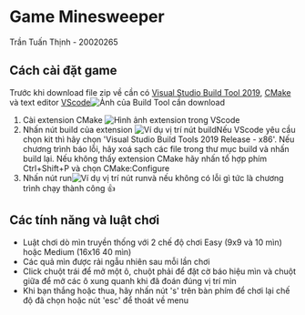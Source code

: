# Game Minesweeper

Trần Tuấn Thịnh - 20020265

## Cách cài đặt game

Trước khi download file zip về cần có [Visual Studio Build Tool 2019](https://visualstudio.microsoft.com/downloads/), [CMake](https://cmake.org/download/) và text editor [VScode](https://code.visualstudio.com/download)![Ảnh của Build Tool cần download](https://i.imgur.com/8RCTWm5.png)

1. Cài extension CMake ![Hình ảnh extension trong VScode](https://i.imgur.com/IVZ5Fh7.png)
2. Nhấn nút build của extension ![Ví dụ vị trí nút build](https://i.imgur.com/KfCrBhu.png)Nếu VScode yêu cầu chọn kit thì hãy chọn 'Visual Studio Build Tools 2019 Release - x86'. Nếu chương trình báo lỗi, hãy xoá sạch các file trong thư mục build và nhấn build lại. Nếu không thấy extension CMake hãy nhấn tổ hợp phím Ctrl+Shift+P và chọn CMake:Configure
3. Nhấn nút run![Ví dụ vị trí nút run](https://i.imgur.com/rZ1tMpo.png)và nếu không có lỗi gì tức là chương trình chạy thành công :+1:

## Các tính năng và luật chơi

- Luật chơi dò mìn truyền thống với 2 chế độ chơi Easy (9x9 và 10 mìn) hoặc Medium (16x16 40 mìn)
- Các quả mìn được rải ngẫu nhiên sau mỗi lần chơi
- Click chuột trái để mở một ô, chuột phải để đặt cờ báo hiệu mìn và chuột giữa để mở các ô xung quanh khi đã đoán đúng vị trí mìn
- Khi bạn thắng hoặc thua, hãy nhấn nút 's' trên bàn phím để chơi lại chế độ đã chọn hoặc nút 'esc' để thoát về menu
